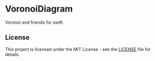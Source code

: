 # VoronoiDiagram

Voronoi and friends for swift.

## License

This project is licensed under the MIT License - see the [LICENSE](LICENSE) file for details.

